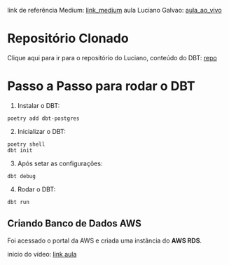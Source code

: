 link de referência Medium: <a href="https://medium.com/@pahlavan.maryam/streamlining-your-data-workflow-installing-dbt-postgres-with-docker-compose-and-makefile-bf60a2cc9390">link_medium</a>
aula Luciano Galvao: <a href="https://jornadadedados.alpaclass.com/c/cursos/YbsKtM?lessonSlug=3kzubm">aula_ao_vivo</a>

# Repositório Clonado

Clique aqui para ir para o repositório do Luciano, conteúdo do DBT: <a href="https://github.com/lvgalvao/dbt-core-northwind-project">repo</a>

# Passo a Passo para rodar o DBT

1) Instalar o DBT: 
``` bash: 
poetry add dbt-postgres
```

2) Inicializar o DBT: 
``` bash: 
poetry shell
dbt init
```

3) Após setar as configurações: 
``` bash: 
dbt debug 
``` 

4) Rodar o DBT: 
``` bash: 
dbt run
```

## Criando Banco de Dados AWS

Foi acessado o portal da AWS e criada uma instância do <b>AWS RDS</b>.

inicio do vídeo: <a href="https://jornadadedados.alpaclass.com/c/cursos/YbsKtM?lessonSlug=3kzubm">link aula</a>